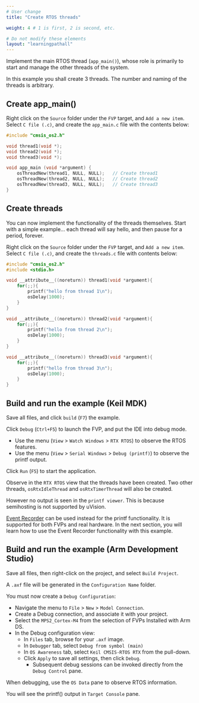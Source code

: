 ```yaml
---
# User change
title: "Create RTOS threads"

weight: 4 # 1 is first, 2 is second, etc.

# Do not modify these elements
layout: "learningpathall"
---
```

Implement the main RTOS thread (`app_main()`), whose role is primarily to start and manage the other threads of the system.

In this example you shall create 3 threads. The number and naming of the threads is arbitrary.

## Create app_main()

Right click on the `Source` folder under the `FVP` target, and `Add a new item`. Select `C file (.c)`, and create the `app_main.c` file with the contents below:

```C
#include "cmsis_os2.h"

void thread1(void *);
void thread2(void *);
void thread3(void *);

void app_main (void *argument) {
	osThreadNew(thread1, NULL, NULL);	// Create thread1
	osThreadNew(thread2, NULL, NULL);	// Create thread2
	osThreadNew(thread3, NULL, NULL);	// Create thread3
}
```
## Create threads

You can now implement the functionality of the threads themselves. Start with a simple example... each thread will say hello, and then pause for a period, forever.

Right click on the `Source` folder under the `FVP` target, and `Add a new item`. Select `C file (.c)`, and create the `threads.c` file with contents below:
```C
#include "cmsis_os2.h"
#include <stdio.h>

void __attribute__((noreturn)) thread1(void *argument){
	for(;;){
		printf("hello from thread 1\n");
		osDelay(1000);
	}
}

void __attribute__((noreturn)) thread2(void *argument){
	for(;;){
		printf("hello from thread 2\n");
		osDelay(1000);
	}
}

void __attribute__((noreturn)) thread3(void *argument){
	for(;;){
		printf("hello from thread 3\n");
		osDelay(1000);
	}
}
```
## Build and run the example (Keil MDK)

Save all files, and click `build` (`F7`) the example.

Click `Debug` (`Ctrl+F5`) to launch the FVP, and put the IDE into debug mode.
* Use the menu (`View` > `Watch Windows` > `RTX RTOS`) to observe the RTOS features.
* Use the menu (`View` > `Serial Windows` > `Debug (printf)`) to observe the printf output.

Click `Run` (`F5`) to start the application.

Observe in the `RTX RTOS` view that the threads have been created. Two other threads, `osRtxIdleThread` and `osRtxTimerThread` will also be created.

However no output is seen in the `printf viewer`. This is because semihosting is not supported by uVision.

[Event Recorder](https://www.keil.com/pack/doc/compiler/EventRecorder/html/index.html) can be used instead for the printf functionality. It is supported for both FVPs and real hardware. In the next section, you will learn how to use the Event Recorder functionality with this example.

## Build and run the example (Arm Development Studio)

Save all files, then right-click on the project, and select `Build Project`.

A `.axf` file will be generated in the `Configuration Name` folder.

You must now create a `Debug Configuration`:
  * Navigate the menu to `File` > `New` > `Model Connection`.
  * Create a Debug connection, and associate it with your project.
  * Select the `MPS2_Cortex-M4` from the selection of FVPs Installed with Arm DS.
  * In the Debug configuration view:
    * In `Files` tab, browse for your `.axf` image.
	* In `Debugger` tab, select `Debug from symbol (main)`
	* In `OS Awareness` tab, select `Keil CMSIS-RTOS RTX` from the pull-down.
	* Click `Apply` to save all settings, then click `Debug`.
	  * Subsequent debug sessions can be invoked directly from the `Debug Control` pane.

When debugging, use the `OS Data` pane to observe RTOS information.

You will see the printf() output in `Target Console` pane.

